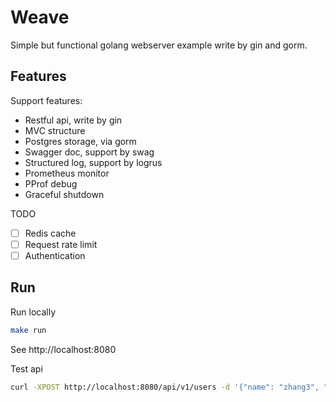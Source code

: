 
# Weave
Simple but functional golang webserver example write by gin and gorm.

## Features
Support features:
- Restful api, write by gin
- MVC structure
- Postgres storage, via gorm
- Swagger doc, support by swag
- Structured log, support by logrus
- Prometheus monitor
- PProf debug
- Graceful shutdown

TODO
- [ ] Redis cache
- [ ] Request rate limit
- [ ] Authentication
## Run
Run locally
```bash
make run
```

See http://localhost:8080

Test api
```bash
curl -XPOST http://localhost:8080/api/v1/users -d '{"name": "zhang3", "email": "zhang3@test.com"}'
```
